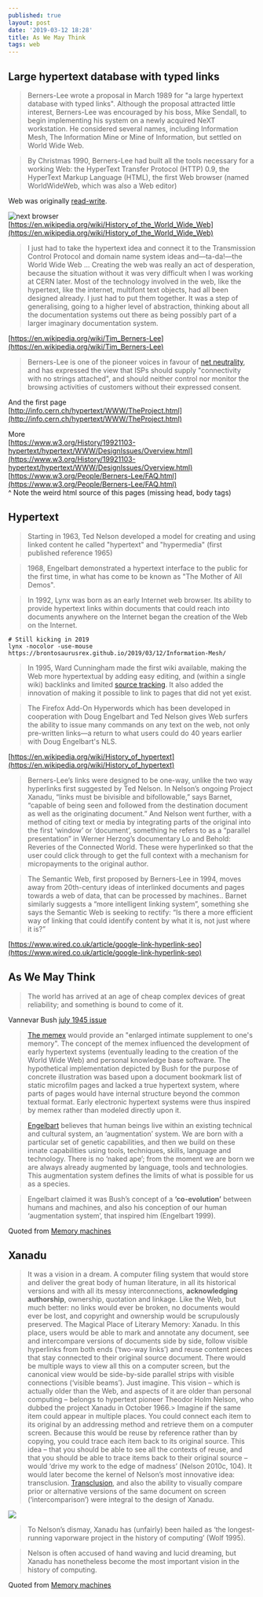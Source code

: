 ```yaml
---
published: true
layout: post
date: '2019-03-12 18:28'
title: As We May Think
tags: web 
---
```

## Large hypertext database with typed links
> Berners-Lee wrote a proposal in March 1989 for "a large hypertext database with typed links". Although the proposal attracted little interest, Berners-Lee was encouraged by his boss, Mike Sendall, to begin implementing his system on a newly acquired NeXT workstation. He considered several names, including Information Mesh, The Information Mine or Mine of Information, but settled on World Wide Web.

> By Christmas 1990, Berners-Lee had built all the tools necessary for a working Web: the HyperText Transfer Protocol (HTTP) 0.9, the HyperText Markup Language (HTML), the first Web browser (named WorldWideWeb, which was also a Web editor)

Web was originally [read-write](http://info.cern.ch/NextBrowser.html).

![next browser](http://info.cern.ch/images/NextEditorBW.gif)  
[https://en.wikipedia.org/wiki/History_of_the_World_Wide_Web](https://en.wikipedia.org/wiki/History_of_the_World_Wide_Web)

> I just had to take the hypertext idea and connect it to the Transmission Control Protocol and domain name system ideas and—ta-da!—the World Wide Web ... Creating the web was really an act of desperation, because the situation without it was very difficult when I was working at CERN later. Most of the technology involved in the web, like the hypertext, like the internet, multifont text objects, had all been designed already. I just had to put them together. It was a step of generalising, going to a higher level of abstraction, thinking about all the documentation systems out there as being possibly part of a larger imaginary documentation system.

[https://en.wikipedia.org/wiki/Tim_Berners-Lee](https://en.wikipedia.org/wiki/Tim_Berners-Lee)

> Berners-Lee is one of the pioneer voices in favour of [net neutrality](https://en.wikipedia.org/wiki/Net_neutrality), and has expressed the view that ISPs should supply "connectivity with no strings attached", and should neither control nor monitor the browsing activities of customers without their expressed consent.

And the first page  
[http://info.cern.ch/hypertext/WWW/TheProject.html](http://info.cern.ch/hypertext/WWW/TheProject.html)

More  
[https://www.w3.org/History/19921103-hypertext/hypertext/WWW/DesignIssues/Overview.html](https://www.w3.org/History/19921103-hypertext/hypertext/WWW/DesignIssues/Overview.html)  
[https://www.w3.org/People/Berners-Lee/FAQ.html](https://www.w3.org/People/Berners-Lee/FAQ.html)  
^ Note the weird html source of this pages (missing head, body tags)

## Hypertext

> Starting in 1963, Ted Nelson developed a model for creating and using linked content he called "hypertext" and "hypermedia" (first published reference 1965)

> 1968, Engelbart demonstrated a hypertext interface to the public for the first time, in what has come to be known as "The Mother of All Demos".

> In 1992, Lynx was born as an early Internet web browser. Its ability to provide hypertext links within documents that could reach into documents anywhere on the Internet began the creation of the Web on the Internet.

    # Still kicking in 2019
    lynx -nocolor -use-mouse https://brontosaurusrex.github.io/2019/03/12/Information-Mesh/

> In 1995, Ward Cunningham made the first wiki available, making the Web more hypertextual by adding easy editing, and (within a single wiki) backlinks and limited [source tracking](https://en.wikipedia.org/wiki/Source_tracking). It also added the innovation of making it possible to link to pages that did not yet exist.

> The Firefox Add-On Hyperwords which has been developed in cooperation with Doug Engelbart and Ted Nelson gives Web surfers the ability to issue many commands on any text on the web, not only pre-written links—a return to what users could do 40 years earlier with Doug Engelbart's NLS.

[https://en.wikipedia.org/wiki/History_of_hypertext](https://en.wikipedia.org/wiki/History_of_hypertext)

> Berners-Lee’s links were designed to be one-way, unlike the two way hyperlinks first suggested by Ted Nelson. In Nelson’s ongoing Project Xanadu, “links must be bivisible and bifollowable,” says Barnet, “capable of being seen and followed from the destination document as well as the originating document.” And Nelson went further, with a method of citing text or media by integrating parts of the original into the first ‘window’ or ‘document’, something he refers to as a “parallel presentation” in Werner Herzog’s documentary Lo and Behold: Reveries of the Connected World. These were hyperlinked so that the user could click through to get the full context with a mechanism for micropayments to the original author.

> The Semantic Web, first proposed by Berners-Lee in 1994, moves away from 20th-century ideas of interlinked documents and pages towards a web of data, that can be processed by machines.. Barnet similarly suggests a “more intelligent linking system”, something she says the Semantic Web is seeking to rectify: “Is there a more efficient way of linking that could identify content by what it is, not just where it is?”

[https://www.wired.co.uk/article/google-link-hyperlink-seo](https://www.wired.co.uk/article/google-link-hyperlink-seo)

## As We May Think

> The world has arrived at an age of cheap complex devices of great reliability; and something is bound to come of it.

Vannevar Bush [july 1945 issue](https://www.theatlantic.com/magazine/archive/1945/07/as-we-may-think/303881/)

> [The memex](https://en.wikipedia.org/wiki/Memex) would provide an "enlarged intimate supplement to one's memory". The concept of the memex influenced the development of early hypertext systems (eventually leading to the creation of the World Wide Web) and personal knowledge base software. The hypothetical implementation depicted by Bush for the purpose of concrete illustration was based upon a document bookmark list of static microfilm pages and lacked a true hypertext system, where parts of pages would have internal structure beyond the common textual format. Early electronic hypertext systems were thus inspired by memex rather than modeled directly upon it.

> [Engelbart](https://en.wikipedia.org/wiki/Douglas_Engelbart) believes that human beings live within an existing technical and cultural system, an ‘augmentation’ system. We are born with a particular set of genetic capabilities, and then we build on these innate capabilities using tools, techniques, skills, language and technology. There is no ‘naked ape’; from the moment we are born we are always already augmented by language, tools and technologies. This augmentation system defines the limits of what is possible for us as a species.

> Engelbart claimed it was Bush’s concept of a __‘co-evolution’__
between humans and machines, and also his conception of our human ‘augmentation system’, that inspired him (Engelbart 1999). 

Quoted from [Memory machines](https://www.cambridge.org/core/books/memory-machines/3020E1AC5BB9D4AD640CA1E2D7509418)

## Xanadu

> It was a vision in a dream. A computer filing system that would store and deliver the great body of human literature, in all its historical versions and with all its messy interconnections, __acknowledging authorship__, ownership, quotation and linkage. Like the Web, but much better: no links would ever be broken, no documents would ever be lost, and copyright and ownership would be scrupulously preserved. The Magical Place of Literary Memory: Xanadu. In this place, users would be able to mark and annotate any document, see and intercompare versions of documents side by side, follow visible hyperlinks from both ends (‘two-way links’) and reuse content pieces that stay connected to their original source document. There would be multiple ways to view all this on a computer screen, but the canonical view would be side-by-side parallel strips with visible connections (‘visible beams’). Just imagine. This vision – which is actually older than the Web, and aspects of it are older than personal computing – belongs to hypertext pioneer Theodor Holm Nelson, who dubbed the project Xanadu in October 1966.> Imagine if the same item could appear in multiple places. You could connect each item to its original by an addressing method and retrieve them on a computer screen. Because this would be reuse by reference rather than by copying, you could trace each item back to its original source. This idea – that you should be able to see all the contexts of reuse, and that you should be able to trace items back to their original source – would ‘drive my work to the edge of madness’ (Nelson 2010c, 104). It would later become the kernel of Nelson’s most innovative idea: transclusion. [Transclusion](https://en.wikipedia.org/wiki/Transclusion), and also the ability to visually compare prior or alternative versions of the same document on screen (‘intercomparison’) were integral to the design of Xanadu.

![](https://upload.wikimedia.org/wikipedia/commons/b/b9/Transclusion-simple.png)

> To Nelson’s dismay, Xanadu has (unfairly) been hailed as ‘the longest-running vaporware project in the history of computing’ (Wolf 1995). 

> Nelson is often accused of hand waving and lucid dreaming, but Xanadu has nonetheless become the most important vision in the history of computing.

Quoted from [Memory machines](https://www.cambridge.org/core/books/memory-machines/3020E1AC5BB9D4AD640CA1E2D7509418)
